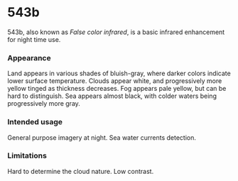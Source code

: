 # 543b

543b, also known as *False color infrared*, is a basic infrared enhancement for night time use.

### Appearance

Land appears in various shades of bluish-gray, where darker colors indicate lower surface temperature.
Clouds appear white, and progressively more yellow tinged as thickness decreases.
Fog appears pale yellow, but can be hard to distinguish.
Sea appears almost black, with colder waters being progressively more gray.

### Intended usage

General purpose imagery at night.
Sea water currents detection.

### Limitations

Hard to determine the cloud nature.
Low contrast.